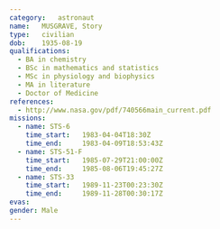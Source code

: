 ```yaml
---
category:	astronaut
name:	MUSGRAVE, Story 
type:	civilian
dob:	1935-08-19
qualifications:
  - BA in chemistry
  - BSc in mathematics and statistics
  - MSc in physiology and biophysics
  - MA in literature
  - Doctor of Medicine
references:
  - http://www.nasa.gov/pdf/740566main_current.pdf
missions:
  - name: STS-6
    time_start:   1983-04-04T18:30Z
    time_end:     1983-04-09T18:53:43Z
  - name: STS-51-F
    time_start:   1985-07-29T21:00:00Z
    time_end:     1985-08-06T19:45:27Z
  - name: STS-33
    time_start:   1989-11-23T00:23:30Z
    time_end:     1989-11-28T00:30:17Z
evas:
gender:	Male
---
```

